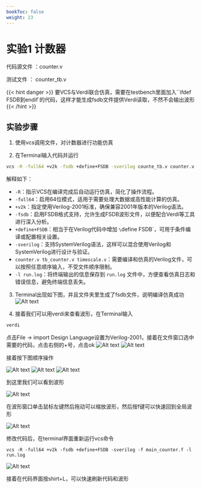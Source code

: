 ```yaml
---
bookToc: false
weight: 23
---
```

# 实验1 计数器
代码源文件 ：counter.v

测试文件 ： counter_tb.v

{{< hint danger >}}
要VCS与Verdi联合仿真，需要在testbench里面加入``ifdef FSDB到endif`的代码，这样才能生成fsdb文件提供Verdi读取，不然不会输出波形
{{< /hint >}}

## 实验步骤

1. 使用vcs调用文件，对计数器进行功能仿真

2. 在Terminal输入代码并运行
```bash
vcs -R -full64 +v2k -fsdb +define+FSDB -sverilog counte_tb.v counter.v timescale.v -l run.log
```
解释如下：

- `-R`：指示VCS在编译完成后自动运行仿真，简化了操作流程。
- `-full64`：启用64位模式，适用于需要处理大数据或高性能计算的仿真。
- `+v2k`：指定使用Verilog-2001标准，确保兼容2001年版本的Verilog语法。
- `-fsdb`：启用FSDB格式支持，允许生成FSDB波形文件，以便配合Verdi等工具进行深入分析。
- `+define+FSDB`：相当于在Verilog代码中增加 `\`define FSDB`，可用于条件编译或配置相关设置。
- `-sverilog`：支持SystemVerilog语法，这样可以混合使用Verilog和SystemVerilog进行设计与验证。
- `counter.v tb_counter.v timescale.v`：需要编译和仿真的Verilog文件，可以按照任意顺序输入，不受文件顺序限制。
- `-l run.log`：将终端输出的信息保存到 `run.log` 文件中，方便查看仿真日志和错误信息，避免终端信息丢失。

3. Terminal出现如下图，并且文件夹里生成了fsdb文件，说明编译仿真成功
![Alt text](image.png)

4. 接着我们可以用verdi来查看波形，在Terminal输入
```bash
verdi
```
点击File  -> import Design 
Language设置为Verilog-2001，接着在文件窗口选中需要的代码，点击右侧的+号，点击ok
![Alt text](1.png)
![Alt text](2.png)

接着按下图顺序操作

![Alt text](3.png)
![Alt text](4.png)
![Alt text](5.png)

到这里我们可以看到波形

![Alt text](image-1.png)

在波形窗口单击鼠标左键然后拖动可以缩放波形，然后按f键可以快速回到全局波形

![Alt text](image-2.png)

 修改代码后，在terminal界面重新运行vcs命令
 ```
 vcs -R -full64 +v2k -fsdb +define+FSDB -sverilog -f main_counter.f -l run.log
```

![Alt text](image-3.png)

接着在代码界面按shirt+L，可以快速刷新代码和波形
 


